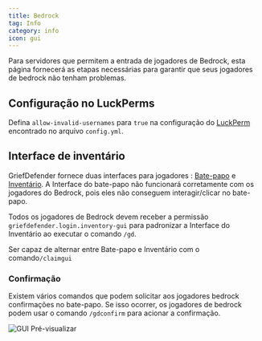 ```yaml
---
title: Bedrock
tag: Info
category: info
icon: gui
---
```


Para servidores que permitem a entrada de jogadores de Bedrock, esta página fornecerá as etapas necessárias para garantir que seus jogadores de bedrock não tenham problemas.  

## Configuração no LuckPerms
Defina `allow-invalid-usernames` para `true` na configuração do [LuckPerm](https://luckperms.net/) encontrado no arquivo `config.yml`.

## Interface de inventário
GriefDefender fornece duas interfaces para jogadores : [Bate-papo](/wiki/basic/GUI.html#chat) e [Inventário](/wiki/basic/GUI.html#inventory). A Interface do bate-papo não funcionará corretamente com os jogadores do Bedrock, pois eles não conseguem interagir/clicar no bate-papo. 

Todos os jogadores de Bedrock devem receber a permissão `griefdefender.login.inventory-gui` para padronizar a Interface do Inventário ao executar o comando `/gd`.  

Ser capaz de alternar entre Bate-papo e Inventário com o comando`/claimgui`  

### Confirmação
Existem vários comandos que podem solicitar aos jogadores bedrock confirmações no bate-papo. Se isso ocorrer, os jogadores de bedrock podem usar o comando `/gdconfirm` para acionar a confirmação.  

![GUI Pré-visualizar](https://i.imgur.com/2iqE2ma.gif)